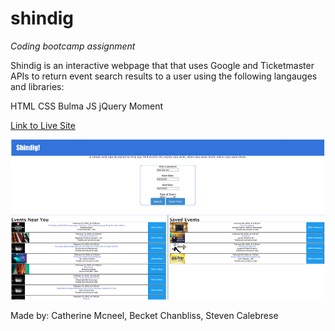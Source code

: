 # shindig

*Coding bootcamp assignment*

Shindig is an interactive webpage that that uses Google and Ticketmaster APIs to return event search results to a user using the following langauges and libraries:

HTML
CSS
Bulma
JS
jQuery
Moment


[Link to Live Site](https://cathmcneel.github.io/shindig/)



![Screenshot](Screen-Shot-Shindig.jpg)


Made by: Catherine Mcneel, Becket Chanbliss, Steven Calebrese
